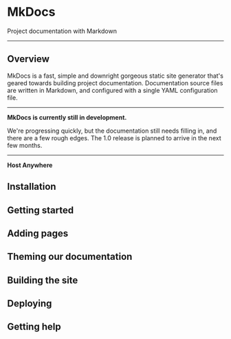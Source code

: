 #  MkDocs 
Project documentation with Markdown

---


## Overview

MkDocs is a fast, simple and downright gorgeous static site generator that's geared towards building project documentation. Documentation source files are written in Markdown, and configured with a single YAML configuration file.

---
**MkDocs is currently still in development.**

We're progressing quickly, but the documentation still needs filling in, and there are a few rough edges. The 1.0 release is planned to arrive in the next few months.

---

**<p> Host Anywhere</p>**

## Installation
## Getting started
## Adding pages
## Theming our documentation
## Building the site
## Deploying
## Getting help

